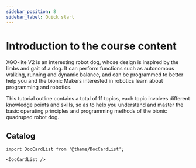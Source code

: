 ```yaml
---
sidebar_position: 8
sidebar_label: Quick start
---
```


# Introduction to the course content

XGO-lite V2 is an interesting robot dog, whose design is inspired by the limbs and gait of a dog. It can perform functions such as autonomous walking, running and dynamic balance, and can be programmed to better help you and the bionic Makers interested in robotics learn about programming and robotics.

This tutorial outline contains a total of 11 topics, each topic involves different knowledge points and skills, so as to help you understand and master the basic operating principles and programming methods of the bionic quadruped robot dog.


## Catalog

```mdx-code-block
import DocCardList from '@theme/DocCardList';

<DocCardList />
```

